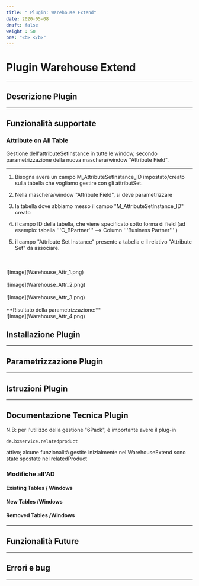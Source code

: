 ```yaml
---
title: " Plugin: Warehouse Extend"
date: 2020-05-08
draft: false
weight : 50
pre: "<b> </b>"
---
```


# Plugin Warehouse Extend

---

## Descrizione Plugin

---

## Funzionalità supportate

### Attribute on All Table

Gestione dell'attributeSetInstance in tutte le window, secondo parametrizzazione della nuova maschera/window  "Attribute Field".
</br>

---

1. Bisogna avere un campo M_AttributeSetInstance_ID impostato/creato sulla tabella che vogliamo gestire con gli attributSet.

2. Nella maschera/window  "Attribute Field", si deve parametrizzare 

3. la tabella dove abbiamo messo il campo "M_AttributeSetInstance_ID" creato

4. il campo ID della tabella, che viene specificato sotto forma di field (ad esempio: tabella '''C_BPartner''' --> Column '''Business Partner''' )

5. il campo "Attribute Set Instance" presente a tabella e il relativo "Attribute Set" da associare.

</br>
</br>
![image](Warehouse_Attr_1.png)</br>
</br>
![image](Warehouse_Attr_2.png)</br>
</br>
![image](Warehouse_Attr_3.png)</br>
</br>
**Risultato della parametrizzazione:**
</br>
![image](Warehouse_Attr_4.png)

## Installazione Plugin

---

## Parametrizzazione Plugin

---

## Istruzioni Plugin

---

## Documentazione Tecnica Plugin

N.B: per l'utilizzo della gestione "6Pack", è importante avere il plug-in 

```
de.bxservice.relatedproduct
```

 attivo; alcune funzionalità gestite inizialmente nel WarehouseExtend sono state spostate nel relatedProduct

### Modifiche all'AD

#### Existing Tables / Windows

#### New Tables /Windows

#### Removed Tables /Windows

---

## Funzionalità Future

---

## Errori e bug

---